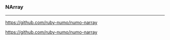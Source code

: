 ### NArray
---
https://github.com/ruby-numo/numo-narray

https://github.com/ruby-numo/numo-narray

```

```

```ruby

```

```

```


